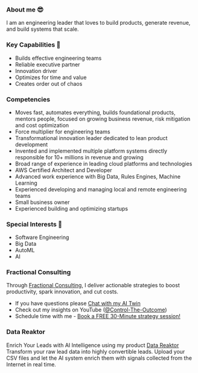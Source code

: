 ### About me 😎
I am an engineering leader that loves to build products, generate revenue, and build systems that scale.

### Key Capabilities 🏢
- Builds effective engineering teams
- Reliable executive partner
- Innovation driver
- Optimizes for time and value
- Creates order out of chaos

### Competencies
- Moves fast, automates everything, builds foundational products, mentors people, focused on growing business revenue, risk mitigation and cost optimization
- Force multiplier for engineering teams
- Transformational innovation leader dedicated to lean product development
- Invented and implemented multiple platform systems directly responsible for 10+ millions in revenue and growing
- Broad range of experience in leading cloud platforms and technologies
- AWS Certified Architect and Developer
- Advanced work experience with Big Data, Rules Engines, Machine Learning
- Experienced developing and managing local and remote engineering teams
- Small business owner
- Experienced building and optimizing startups

### Special Interests 👀
  - Software Engineering
  - Big Data
  - AutoML
  - AI 

### Fractional Consulting
Through [Fractional Consulting](https://www.solidcage.com), I deliver actionable strategies to boost productivity, spark innovation, and cut costs. 
- If you have questions please [Chat with my AI Twin](https://solidcage-ai-twin.streamlit.app/) 
- Check out my insights on YouTube ([@Control-The-Outcome](https://www.youtube.com/@Control-The-Outcome))
- Schedule time with me - [Book a FREE 30-Minute strategy session!](https://cal.com/filip-szalewicz-wl6x3a/30min)

### Data Reaktor
Enrich Your Leads with AI Intelligence using my product [Data Reaktor](https://www.datareaktor.ai)
Transform your raw lead data into highly convertible leads. Upload your CSV files and let the AI system enrich them with signals collected from the Internet in real time.
